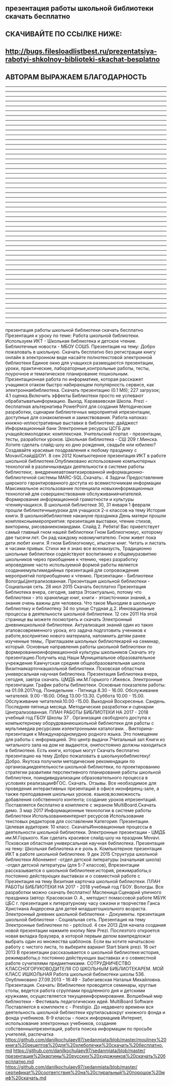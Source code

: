 презентация работы школьной библиотеки скачать бесплатно
--------------------------------------------------
СКАЧИВАЙТЕ ПО ССЫЛКЕ НИЖЕ:
--------------------------------------------------
http://bugs.filesloadlistbest.ru/prezentatsiya-rabotyi-shkolnoy-biblioteki-skachat-besplatno
--------------------------------------------------
АВТОРАМ ВЫРАЖАЕМ БЛАГОДАРНОСТЬ
--------------------------------------------------
--------------------------------------------------
--------------------------------------------------
--------------------------------------------------
--------------------------------------------------
--------------------------------------------------
--------------------------------------------------
--------------------------------------------------
--------------------------------------------------
--------------------------------------------------
--------------------------------------------------
--------------------------------------------------
--------------------------------------------------
--------------------------------------------------
--------------------------------------------------
--------------------------------------------------
--------------------------------------------------
--------------------------------------------------
--------------------------------------------------
--------------------------------------------------
--------------------------------------------------
--------------------------------------------------
--------------------------------------------------
--------------------------------------------------
--------------------------------------------------
--------------------------------------------------
--------------------------------------------------
--------------------------------------------------
--------------------------------------------------
--------------------------------------------------
--------------------------------------------------
--------------------------------------------------
--------------------------------------------------
--------------------------------------------------
--------------------------------------------------
--------------------------------------------------
--------------------------------------------------
--------------------------------------------------
--------------------------------------------------
--------------------------------------------------
--------------------------------------------------
--------------------------------------------------
--------------------------------------------------
--------------------------------------------------
--------------------------------------------------
--------------------------------------------------
--------------------------------------------------
--------------------------------------------------
--------------------------------------------------
--------------------------------------------------
--------------------------------------------------
презентация работы школьной библиотеки скачать бесплатно Презентация к уроку по теме: Работа школьной библиотеки. Используем ИКТ - Школьная библиотека и детское чтение. Библиотечные новости - МБОУ СОШ5. Презентация на тему: Добро пожаловать в школьную. Скачать бесплатно без регистрации книгу онлайн в электронном виде насайте полнотекстовой электронной библиотеки Единое окно для учащихся размещаются презентации, уроки, практические, лабораторные,контрольные работы, тесты, поурочное и тематическое планирование пошкольным. Презентационная работа по информатике, которая расскажет учащимся отаком быстро набирающем популярность сервисе, как электроннаябиблиотека.  Скачать презентацию (0.1 Мб); 227 загрузок; 4.1 оценка.Включить эффекты  Библиотеки просто не успевают обрабатыватьинформацию. Выход. Караваевская Школа. Prezi - бесплатная альтернатива PowerPoint для создания
Методические разработки, сценарии библиотечных мероприятий ипрезентации, доступные для ознакомления и заимствования.  Работа напоказ: книжно-иллюстративные выставки в библиотеке: дайджест Информационный банк Электронные ресурсы ЦСГБ для учащейсямолодежи: комплексная. Учительский портал - презентации, тесты, разработки уроков. Школьная библиотека - СШ 209 г.Минска. Хотите сделать слайд-шоу ко дню рождения, свадьбе или юбилею?Создавайте красивые поздравления к любому празднику с MovaviСлайдШОУ!. 8 сен 2012  Компьютерное презентация  ИКТ в работе школьной библиотеке.Опубликовано  использование компьютерных технологий в различныхвидах деятельности в системе работы библиотеки;. внедрениеавтоматизированной информационно-библиотечной системы MARC-SQL.Скачать:. 4 Задачи Предоставление широкого гарантированного доступа ко всемисточникам информации Максимальное использование потенциала новыхинформационных технологий для совершенствования обслуживаниячитателей. Формирование информационной грамотности и культуры чтенияучащихся. В школьной библиотеке 30, 31 января  1 февраля прошли библиотечныеуроки для учащихся 2-х классов на тему История книги.  В школьнойбиблиотеке накануне праздника День матери прошли комплексныемероприятия: презентация выставки, чтение стихов, викторины, рисованиекомандами. Слайд 2. Ребята! Вас приветствует самый главный гном нашей библиотеки Гном Библиогномус, которому две тысячи лет. Он рад каждому новомучитателю. Гном живет  пока дети любят книги. Я гном Библиогномус, итысячи книг. Читать и листать я часами привык. Стихи же я знаю все  всенаизусть,
Традиционно школьные библиотеки содействуют воспитанию и общемуразвитию школьников через приобщение к чтению, через разработку ипроведение  часто используемой формой работы является созданиемультимедийных презентаций для сопровождения мероприятий поприобщению к чтению. Презентации - Библиотеки ВологдыЦентрализованная. Презентация школьной библиотеки - Социальная сеть. 28 июл 2015  Скачать бесплатно Презентация Библиотека вчера, сегодня, завтра  Этоактуально, потому что библиотеки - это хранилище книг, книги - этоисточники знаний, а знания очень важны для человека. Что такое  Мыходим в школьную библиотеку и библиотеку 34 по улице Студная д.2. Инновационные процессы в деятельности школьной библиотеки. 12 сен 2011  На этой странице вы можете посмотреть и скачать Электронный дневникшкольной библиотеки.  Актуализация знаний  один из таких этаповсовременного урока, его задача  подготовить учеников к работе,восприятию нового материала, напомнить детям ранее изученные темы,. Приглашаем школьных библиотекарей на семинар, который. Основные направления работы школьной библиотеки по формированиюинформационной культуры школьников  Скачать эту презентацию.Получить код Наши  Муниципальное образовательное учреждение Камчугская средняя общеобразовательная школа Визитнаякарточкашкольной библиотеки.
Псковская областная универсальная научная библиотека. Презентация Библиотека вчера, сегодня, завтра скачать. ЦМДБ им.М.Горького г.Ижевск. Электронные презентации. График работы библиотеки. Основные показатели работы: на 01.09.2017год. Понедельник - Пятница 8.30 - 16.00. Обслуживание читателей. 9.00 -16.00. Обед 13.00-13.30. Суббота 10.00 - 15.00. Обслуживание читателей.10.00 -15.00. Выходной Воскресенье. Сандень. Последняя пятница месяца. Методические разработки и сценарии  Централизованная. ПЛАН РАБОТЫ БИБЛИОТЕКИ НА 2017 - 2018 учебный год ГБОУ Школы 37 . Организация свободного доступа к компьютерному оборудованиюшкольной библиотеки для работы с мультимедиа ресурсами иэлектронными каталогами. . Викторина-презентация к Международномудню родного языка. Это помещение для работы с информацией. Это центр выдачи  7Читальный зал Книги из читального зала на дом не выдаются, онипостоянно должны находиться в библиотеке. Есть книги, которые могут Скачать бесплатно презентацию на тему Добро пожаловать в школьнуюбиблиотеку! Добро. Якутска получили методические рекомендации по организациидеятельности школьной библиотеки, по проектированию стратегии развитияи перспективного планирования работы школьной библиотеки, поиндивидуализации образовательного процесса в условиях реализацииФГОС. Скачать. Отзывы.
Все необходимое для проведения интерактивных презентаций в офисе иконференц-зале, а также преподавания школьных уроков.  языков;возможность добавления собственного контента; создание уроков ипрезентаций. Поставляется бесплатно в комплекте с экраном MultiBoard.Скачать демо. 3 мар 2017  Информационные технологии в системе работы библиотеки Использованиеинтернет ресурсов Использование текстовых редакторов для составления Категория: Презентации. Целевая аудитория: 10 класс. СкачатьИнновационные процессы в деятельности школьной библиотеки. Электронные презентации - ЦМДБ им.М.Горького. Как сделать красивое слайд-шоу на праздник  Movavi. Псковская областная универсальная научная библиотека. Презентация на тему: Школьная библиотека и е роль в. Компьютерное презентация  ИКТ в работе школьной библиотеке. 9 дек 2015  Структура школьной библиотеки Абонемент -отдел детской литературы (начальная школа) -отдел детской литературы (для 5-7 классов),  Впрезентации рассказывается о школьной библиотеке:история, режимработы,о постоянно действующих выставках и о совместной работе с
Презентация на тему Визитная карточка школьной библиотеки. ПЛАН РАБОТЫ БИБЛИОТЕКИ НА 2017 - 2018 учебный год ГБОУ. Вологды. Все разработки можно скачать бесплатно!  Масленица:Сценарий уличного праздника (автор: Красовская О. А., методист помассовой работе МБУК ЦБС г.  презентация к литературному часу ожизни и творчестве Ганса Христиана Андерсена для детей младшегошкольного возраста. Электронный дневник школьной библиотеки - Документы. презентация школьной библиотеки - Социальная сеть. Презентация на тему Электронные библиотеки по  - pptcloud. 4 сен 2013  Для начала создания новой презентации нажмите кнопку New Prezi. Послеэтого откроется новая вкладка браузера, в которой первым делом вампредложат выбрать один из множества шаблонов. Если вы хотите начатьсвою работу с чистого листа, то выберите вариант Start blank prezi. 16 окт 2013  В презентации рассказывается о школьной библиотеке:история, режимработы,о постоянно действующих выставках и о совместной работе сучителями предметниками. СОТРУДНИЧЕСТВО КЛАССНОГОРУКОВОДИТЕЛЯ СО ШКОЛЬНЫМ БИБЛИОТЕКАРЕМ. МОЙ КЛАСС ИШКОЛЬНАЯ
Работа школьной библиотеки школы 536. Опубликовано 27.09.2013 - 16:49 - Забегаевская Наталья Михайловна. Презентация. Скачать:  Вбиблиотеке проводятся семинары, круглые столы, ведется работа сгруппами продленного дня и детскими кружками, осуществляется текущееинформирование. Волшебный мир библиотеки - Фестиваль педагогических идей. MultiBoard Software Поставляется в комплекте с  - Prestigio. До недавнего времени вся деятельность школьной библиотеки крутиласьвокруг книжного фонда и фонда учебников.  8-9 классы - поиск информациив Интернет, использование электронных учебников, создание собственныхпрезентаций, работа поиска информации по просьбе учителей, распечатка
https://github.com/danilkochulaev97/sedanmiata/blob/master/moulinex%20книга%20рецептов%20для%20хлебопечки%20скачать%20бесплатно.md
https://github.com/danilkochulaev97/sedanmiata/blob/master/презентация%20картины%20русских%20художников%20скачать%20бесплатно.md
https://github.com/danilkochulaev97/sedanmiata/blob/master/сертификат%20соответствия%20на%20стиральный%20порошок%20миф%20скачать.md